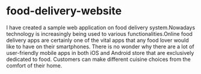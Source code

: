 # food-delivery-website


I have created a sample web application on food delivery system.Nowadays technology is increasingly being used to various functionalities.Online food delivery apps are certainly one of the vital apps that any food lover would like to have on their smartphones. There is no wonder why there are a lot of user-friendly mobile apps in both iOS and Android store that are exclusively dedicated to food. Customers can make different cuisine choices from the comfort of their home.
